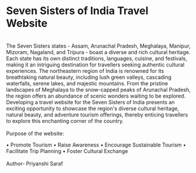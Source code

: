 # Seven Sisters of India Travel Website
<br>
The Seven Sisters states - Assam, Arunachal Pradesh, Meghalaya, Manipur, Mizoram, Nagaland, and Tripura - boast a diverse and rich cultural heritage. Each state has its own distinct traditions, languages, cuisine, and festivals, making it an intriguing destination for travellers seeking authentic cultural experiences. The northeastern region of India is renowned for its breathtaking natural beauty, including lush green valleys, cascading waterfalls, serene lakes, and majestic mountains. From the pristine landscapes of Meghalaya to the snow-capped peaks of Arunachal Pradesh, the region offers an abundance of scenic wonders waiting to be explored. Developing a travel website for the Seven Sisters of India presents an exciting opportunity to showcase the region's diverse cultural heritage, natural beauty, and adventure tourism offerings, thereby enticing travellers to explore this enchanting corner of the country.
<br><br>
Purpose of the website:<br>

•	Promote Tourism
•	Raise Awareness
•	Encourage Sustainable Tourism
•	Facilitate Trip Planning
•	Foster Cultural Exchange
<br><br>
Author- Priyanshi Saraf
